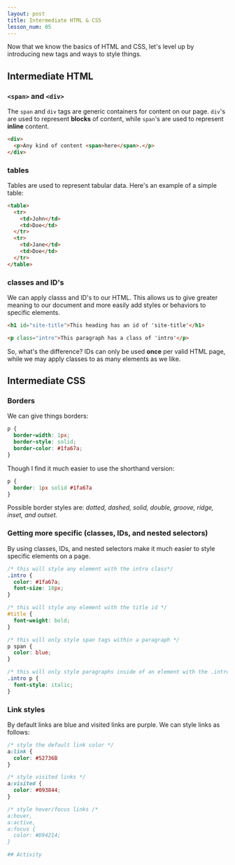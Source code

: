 ```yaml
---
layout: post
title: Intermediate HTML & CSS
lesson_num: 05
---
```


<p class="lead">Now that we know the basics of HTML and CSS, let's level up by introducing new tags and ways to style things.</p>

## Intermediate HTML

### `<span>` and `<div>`

The `span` and `div` tags are generic containers for content on our page. `div`'s are used to represent **blocks** of content, while `span`'s are used to represent **inline** content.

```html
<div>
  <p>Any kind of content <span>here</span>.</p>
</div>
```

### tables

Tables are used to represent tabular data. Here's an example of a simple table:

```html
<table>
  <tr>
    <td>John</td>
    <td>Doe</td>
  </tr>
  <tr>
    <td>Jane</td>
    <td>Doe</td>
  </tr>
</table>
```

### classes and ID's

We can apply classs and ID's to our HTML. This allows us to give greater meaning to our document and more easily add styles or behaviors to specific elements.

```html
<h1 id="site-title">This heading has an id of 'site-title'</h1>

<p class="intro">This paragraph has a class of 'intro'</p>
```

So, what's the difference? IDs can only be used **once** per valid HTML page, while we may apply classes to as many elements as we like.


## Intermediate CSS

### Borders

We can give things borders:

```css
p {
  border-width: 1px;
  border-style: solid;
  border-color: #1fa67a;
}
```

Though I find it much easier to use the shorthand version:

```css
p {
  border: 1px solid #1fa67a
}
```

Possible border styles are: *dotted, dashed, solid, double, groove, ridge, inset, and outset.*

### Getting more specific (classes, IDs, and nested selectors)

By using classes, IDs, and nested selectors make it much easier to style specific elements on a page.

```css
/* this will style any element with the intro class*/
.intro {
  color: #1fa67a;
  font-size: 18px;
}

/* this will style any element with the title id */
#title {
  font-weight: bold;
}

/* this will only style span tags within a paragraph */
p span {
  color: blue;
}

/* this will only style paragraphs inside of an element with the .intro class */
.intro p {
  font-style: italic;
}

```

### Link styles

By default links are blue and visited links are purple. We can style links as follows:

```css
/* style the default link color */
a:link {
  color: #52736B
}

/* style visited links */
a:visited {
  color: #093844;
}

/* style hover/focus links /*
a:hover,
a:active,
a:focus {
  color: #D94214;
}

## Activity